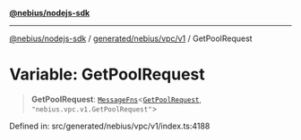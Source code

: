[**@nebius/nodejs-sdk**](../../../../../README.md)

***

[@nebius/nodejs-sdk](../../../../../README.md) / [generated/nebius/vpc/v1](../README.md) / GetPoolRequest

# Variable: GetPoolRequest

> **GetPoolRequest**: [`MessageFns`](../../../../../runtime/protos/core/interfaces/MessageFns.md)\<[`GetPoolRequest`](../interfaces/GetPoolRequest.md), `"nebius.vpc.v1.GetPoolRequest"`\>

Defined in: src/generated/nebius/vpc/v1/index.ts:4188
